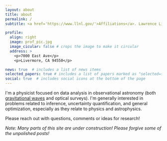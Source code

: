 ```yaml
---
layout: about
title: about
permalink: /
subtitle: <a href='https://www.llnl.gov/'>Affiliations</a>. Lawrence Livermore National Laboratory

profile:
  align: right
  image: prof_pic.jpg
  image_cicular: false # crops the image to make it circular
  address: >
    <p>7000 East Ave</p>
    <p>Livermore, CA 94550</p>

news: true  # includes a list of news items
selected_papers: true # includes a list of papers marked as "selected={true}"
social: true  # includes social icons at the bottom of the page
---
```


I'm a physicist focused on data analysis in observational astronomy (both [gravitational waves](https://www.ligo.caltech.edu/page/gravitational-waves) and optical surveys). I'm generally interested in problems related to inference, uncertainty quantification, and general optimization, especially as they relate to physics and astrophysics.

Please reach out with questions, comments or ideas for research!

*Note: Many parts of this site are under construction! Please forgive some of the unpolished posts!*

